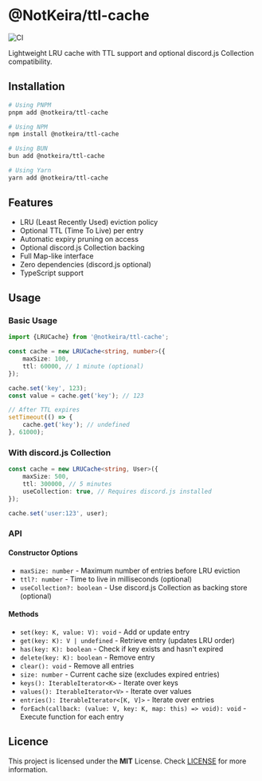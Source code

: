 # @NotKeira/ttl-cache

![CI](https://github.com/NotKeira/ttl-cache/workflows/CI/badge.svg)

Lightweight LRU cache with TTL support and optional discord.js Collection compatibility.

## Installation

```bash
# Using PNPM
pnpm add @notkeira/ttl-cache

# Using NPM
npm install @notkeira/ttl-cache

# Using BUN
bun add @notkeira/ttl-cache

# Using Yarn
yarn add @notkeira/ttl-cache
```

## Features

- LRU (Least Recently Used) eviction policy
- Optional TTL (Time To Live) per entry
- Automatic expiry pruning on access
- Optional discord.js Collection backing
- Full Map-like interface
- Zero dependencies (discord.js optional)
- TypeScript support

## Usage

### Basic Usage

```typescript
import {LRUCache} from '@notkeira/ttl-cache';

const cache = new LRUCache<string, number>({
    maxSize: 100,
    ttl: 60000, // 1 minute (optional)
});

cache.set('key', 123);
const value = cache.get('key'); // 123

// After TTL expires
setTimeout(() => {
    cache.get('key'); // undefined
}, 61000);
```

### With discord.js Collection

```typescript
const cache = new LRUCache<string, User>({
    maxSize: 500,
    ttl: 300000, // 5 minutes
    useCollection: true, // Requires discord.js installed
});

cache.set('user:123', user);
```

### API

#### Constructor Options

- `maxSize: number` - Maximum number of entries before LRU eviction
- `ttl?: number` - Time to live in milliseconds (optional)
- `useCollection?: boolean` - Use discord.js Collection as backing store (optional)

#### Methods

- `set(key: K, value: V): void` - Add or update entry
- `get(key: K): V | undefined` - Retrieve entry (updates LRU order)
- `has(key: K): boolean` - Check if key exists and hasn't expired
- `delete(key: K): boolean` - Remove entry
- `clear(): void` - Remove all entries
- `size: number` - Current cache size (excludes expired entries)
- `keys(): IterableIterator<K>` - Iterate over keys
- `values(): IterableIterator<V>` - Iterate over values
- `entries(): IterableIterator<[K, V]>` - Iterate over entries
- `forEach(callback: (value: V, key: K, map: this) => void): void` - Execute function for each entry

## Licence

This project is licensed under the **MIT** License. Check [LICENSE](LICENSE) for more information.
